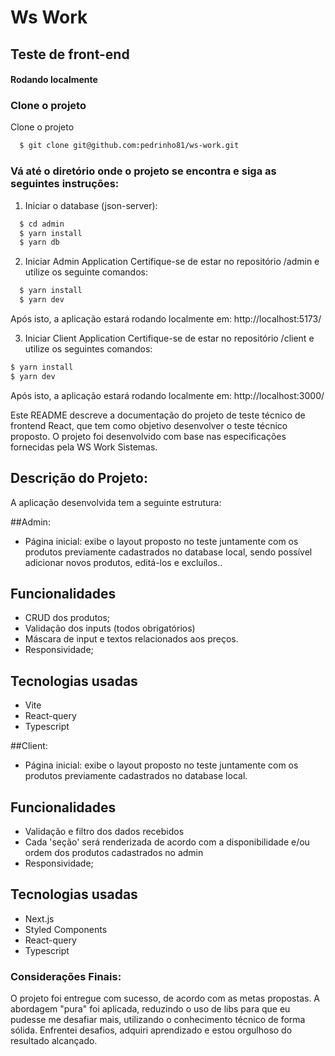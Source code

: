 
# Ws Work
## Teste de front-end

#### Rodando localmente
### Clone o projeto
Clone o projeto

```bash
  $ git clone git@github.com:pedrinho81/ws-work.git
```


### Vá até o diretório onde o projeto se encontra e siga as seguintes instruções: 

1. Iniciar o database (json-server): 

```bash
  $ cd admin
  $ yarn install
  $ yarn db
```
2. Iniciar Admin Application
    Certifique-se de estar no repositório /admin e utilize os seguinte comandos:
```bash
  $ yarn install
  $ yarn dev
```
Após isto, a aplicação estará rodando localmente em: http://localhost:5173/ 

3. Iniciar Client Application
  Certifique-se de estar no repositório /client e utilize os seguintes comandos:
  
  ```bash
  $ yarn install
  $ yarn dev
```
Após isto, a aplicação estará rodando localmente em: http://localhost:3000/

Este README descreve a documentação do projeto de teste técnico de frontend React, que tem como objetivo desenvolver o teste técnico proposto. O projeto foi desenvolvido com base nas especificações fornecidas pela WS Work Sistemas.

## Descrição do Projeto:
A aplicação desenvolvida tem a seguinte estrutura:

##Admin:
   - Página inicial: exibe o layout proposto no teste juntamente com os produtos previamente cadastrados no database local, sendo possível adicionar novos produtos, editá-los e excluílos..
## Funcionalidades
- CRUD dos produtos;
- Validação dos inputs (todos obrigatórios)
- Máscara de input e textos relacionados aos preços.
- Responsividade;

## Tecnologias usadas
- Vite
- React-query
- Typescript

##Client:
   - Página inicial: exibe o layout proposto no teste juntamente com os produtos previamente cadastrados no database local.
## Funcionalidades
- Validação e filtro dos dados recebidos
- Cada 'seção' será renderizada de acordo com a disponibilidade e/ou ordem dos produtos cadastrados no admin
- Responsividade;

## Tecnologias usadas
- Next.js
- Styled Components
- React-query
- Typescript

### Considerações Finais: 
O projeto foi entregue com sucesso, de acordo com as metas propostas. A abordagem "pura" foi aplicada, reduzindo o uso de libs para que eu pudesse me desafiar mais, utilizando o conhecimento técnico de forma sólida. Enfrentei desafios, adquiri aprendizado e estou orgulhoso do resultado alcançado.
